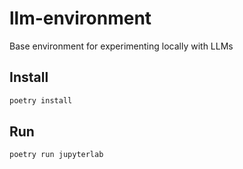 # llm-environment

Base environment for experimenting locally with LLMs

## Install

```bash
poetry install
```

## Run

```bash
poetry run jupyterlab
```
